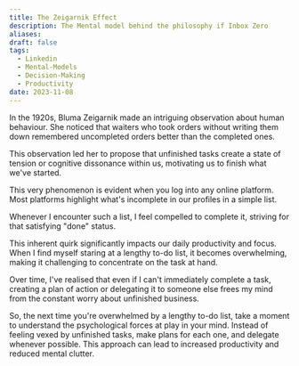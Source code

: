 ```yaml
---
title: The Zeigarnik Effect
description: The Mental model behind the philosophy if Inbox Zero
aliases: 
draft: false
tags:
  - Linkedin
  - Mental-Models
  - Decision-Making
  - Productivity
date: 2023-11-08
---
```

In the 1920s, Bluma Zeigarnik made an intriguing observation about human behaviour. She noticed that waiters who took orders without writing them down remembered uncompleted orders better than the completed ones.

This observation led her to propose that unfinished tasks create a state of tension or cognitive dissonance within us, motivating us to finish what we've started.

This very phenomenon is evident when you log into any online platform. Most platforms highlight what's incomplete in our profiles in a simple list.

Whenever I encounter such a list, I feel compelled to complete it, striving for that satisfying "done" status.

This inherent quirk significantly impacts our daily productivity and focus. When I find myself staring at a lengthy to-do list, it becomes overwhelming, making it challenging to concentrate on the task at hand.

Over time, I've realised that even if I can't immediately complete a task, creating a plan of action or delegating it to someone else frees my mind from the constant worry about unfinished business.

So, the next time you're overwhelmed by a lengthy to-do list, take a moment to understand the psychological forces at play in your mind. Instead of feeling vexed by unfinished tasks, make plans for each one, and delegate whenever possible. This approach can lead to increased productivity and reduced mental clutter.

